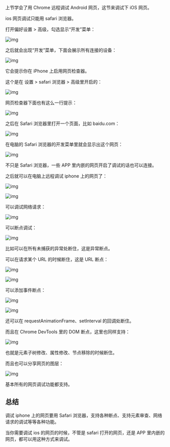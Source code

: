 上节学会了用 Chrome 远程调试 Android 网页，这节来调试下 iOS 网页。

ios 网页调试只能用 safari 浏览器。

打开偏好设置 > 高级，勾选显示“开发”菜单：

![img](https://p3-juejin.byteimg.com/tos-cn-i-k3u1fbpfcp/680d81d5342d4438bdf197815e017fd4~tplv-k3u1fbpfcp-zoom-in-crop-mark:3024:0:0:0.awebp?)

之后就会出现“开发”菜单，下面会展示所有连接的设备：

![img](https://p3-juejin.byteimg.com/tos-cn-i-k3u1fbpfcp/a2308dc22c55472fa24dc7815d7c6efb~tplv-k3u1fbpfcp-zoom-in-crop-mark:3024:0:0:0.awebp?)

它会提示你在 iPhone 上启用网页检查器。

这个是在 设置 > safari 浏览器 > 高级里开启的：

![img](https://p6-juejin.byteimg.com/tos-cn-i-k3u1fbpfcp/8a5dc23b739f4876a244a6414b5025c8~tplv-k3u1fbpfcp-zoom-in-crop-mark:3024:0:0:0.awebp?)

网页检查器下面也有这么一行提示：

![img](https://p9-juejin.byteimg.com/tos-cn-i-k3u1fbpfcp/12fe302f9dae4ff1a48649fba31d60ff~tplv-k3u1fbpfcp-zoom-in-crop-mark:3024:0:0:0.awebp?)

之后在 Safari 浏览器里打开一个页面，比如 baidu.com：

![img](https://p6-juejin.byteimg.com/tos-cn-i-k3u1fbpfcp/f0bc41ff738a4cf0939d74e9a67a29e2~tplv-k3u1fbpfcp-zoom-in-crop-mark:3024:0:0:0.awebp?)

在电脑的 Safari 浏览器的开发菜单里就会显示出这个网页：

![img](https://p3-juejin.byteimg.com/tos-cn-i-k3u1fbpfcp/e2a49706ec5347d08ea31cacf7ad64b4~tplv-k3u1fbpfcp-zoom-in-crop-mark:3024:0:0:0.awebp?)

不只是 Safari 浏览器，一些 APP 里内嵌的网页开启了调试的话也可以连接。

之后就可以在电脑上远程调试 iphone 上的网页了：

![img](https://p9-juejin.byteimg.com/tos-cn-i-k3u1fbpfcp/b5f0abd6d6384e488c75acc59ae261fc~tplv-k3u1fbpfcp-zoom-in-crop-mark:3024:0:0:0.awebp?)

![img](https://p6-juejin.byteimg.com/tos-cn-i-k3u1fbpfcp/bd64fd0e85524a1789577776bf585ff3~tplv-k3u1fbpfcp-zoom-in-crop-mark:3024:0:0:0.awebp?)

可以调试网络请求：

![img](https://p9-juejin.byteimg.com/tos-cn-i-k3u1fbpfcp/ae8d89757b6a44c7af251439d0b2a528~tplv-k3u1fbpfcp-zoom-in-crop-mark:3024:0:0:0.awebp?)

可以断点调试：

![img](https://p9-juejin.byteimg.com/tos-cn-i-k3u1fbpfcp/3032a6c7a01e4982a8bea6a6621d7fa2~tplv-k3u1fbpfcp-zoom-in-crop-mark:3024:0:0:0.awebp?)

比如可以在所有未捕获的异常处断住，这是异常断点。

可以在请求某个 URL 的时候断住，这是 URL 断点：

![img](https://p6-juejin.byteimg.com/tos-cn-i-k3u1fbpfcp/d4e2fedfd34849519987db89cc950acd~tplv-k3u1fbpfcp-zoom-in-crop-mark:3024:0:0:0.awebp?)

![img](https://p9-juejin.byteimg.com/tos-cn-i-k3u1fbpfcp/f636564bdb684f338dba6c719168e7cd~tplv-k3u1fbpfcp-zoom-in-crop-mark:3024:0:0:0.awebp?)

可以添加事件断点：

![img](https://p9-juejin.byteimg.com/tos-cn-i-k3u1fbpfcp/d42dd08935964a1285adbef861b3ccef~tplv-k3u1fbpfcp-zoom-in-crop-mark:3024:0:0:0.awebp?)

![img](https://p9-juejin.byteimg.com/tos-cn-i-k3u1fbpfcp/df5aff8a0c864d5a8d9f0fd73225adc0~tplv-k3u1fbpfcp-zoom-in-crop-mark:3024:0:0:0.awebp?)

还可以在 requestAnimationFrame、setInterval 的回调处断住。

而且在 Chrome DevTools 里的 DOM 断点，这里也同样支持：

![img](https://p6-juejin.byteimg.com/tos-cn-i-k3u1fbpfcp/4ff9c1ec1f29480ca305ac7d7790e2da~tplv-k3u1fbpfcp-zoom-in-crop-mark:3024:0:0:0.awebp?)

也就是元素子树修改、属性修改、节点移除的时候断住。

而且也可以分享网页的图层：

![img](https://p3-juejin.byteimg.com/tos-cn-i-k3u1fbpfcp/42527bc908624aa688e15bee684106ae~tplv-k3u1fbpfcp-zoom-in-crop-mark:3024:0:0:0.awebp?)

基本所有的网页调试功能都支持。

## 总结

调试 iphone 上的网页要用 Safari 浏览器，支持各种断点、支持元素审查、网络请求的调试等等各种功能。

当你需要调试 ios 的网页的时候，不管是 safari 打开的网页，还是 APP 里内嵌的网页，都可以用这种方式来调试。